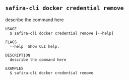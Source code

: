 <!-- order:13 -->
<!-- PLEASE! Don't edit this file, auto generated! -->

## `safira-cli docker credential remove`

describe the command here

```
USAGE
  $ safira-cli docker credential remove [--help]

FLAGS
  --help  Show CLI help.

DESCRIPTION
  describe the command here

EXAMPLES
  $ safira-cli docker credential remove
```
